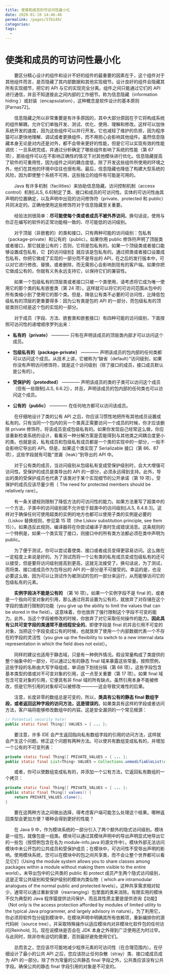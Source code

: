 ```yaml
---
title: 使类和成员的可访问性最小化
date: 2020-01-10 14:46:46
permalink: /pages/57b149/
categories:
tags:
  - 
---
```

# 使类和成员的可访问性最小化

&emsp;&emsp;要区分精心设计的组件和设计不好的组件的最重要的因素在于，这个组件对于其他组件而言，是否隐藏了其内部数据和其他实现细节。设计良好的组件会隐藏其所有实现细节，把它的 API 与它的实现完全分离。组件之间只能通过它们的 API 进行通信，并且不知道彼此之间内部的工作细节。称为信息隐藏（information hiding ）或封装（encapsulation），这种概念是软件设计的基本原则\[Parnas72\]。

&emsp;&emsp;信息隐藏之所以非常重要是有许多原因的，其中大部分原因在于它将构成系统的组件解耦，允许它们单独开发、测试、优化、使用、理解和修改。这样可以加快系统开发的速度，因为这些组件可以并行开发。它也减轻了维护的负担，因为程序猿可以更快地理解、调试或者更换组件，而不用担心会影响其他组件。虽然信息隐藏本身无论是对内还是对外，都不会带来更好的性能，但是它可以实现有效的性能调优：一旦系统完成，并通过分析确定了哪些组件影响了系统的性能（第 67 项），那些组件可以在不影响正确性的情况下对其他模块进行优化。信息隐藏提高了软件的可重用性，因为组件之间的耦合度低，除了开发这些组件所使用的环境之外，他们在其他的环境中往往也很有用。最后，信息隐藏也降低了构建大型系统的风险，因为即使整个系统不可用，这些独立的组件有可能是可用的。

&emsp;&emsp;Java 有许多机制（facilities）来协助信息隐藏。访问控制机制（access control）机制\[JLS, 6.6\]制定了类、接口和成员的可访问性。实体的可访问性由其声明的位置确定，以及声明中出现的访问修饰符（private、protected 和 public）共同决定的。正确地使用这些修饰符对于信息隐藏至关重要。

&emsp;&emsp;经验法则很简单：**尽可能使每个类或者成员不被外界访问**。换句话说，使用与你正在编写的软件的正常功能相一致的、尽可能低的访问级别。

&emsp;&emsp;对于顶层（非嵌套的）的类和接口，只有两种可能的访问级别：包私有（package-private）和公有的（public）。如果你用 public 修饰符声明了顶层类或者接口，那它就是公有的；否则，它将是包私有的。如果一个顶级类或者接口能够设置成包私有，它【的访问级别】就应该是包私有的。通过把类或者接口设置成包私有，你把它做成了实现的一部分而不是导出的 API，在之后的发行版本中，可以对它进行修改、替换，或者删除，而无需担心会影响到现有的客户端。如果你把它做成公有的，你就有义务永远支持它，以保持它们的兼容性。

&emsp;&emsp;如果一个包级私有的顶层类或者接口只被一个类使用，请考虑将它成为唯一使用它的那个类的私有嵌套类（第 24 项）。这样就可以将它的可访问范围从包中的所有类缩小到了使用它的那个类。但是，降低公有类不必要的可访问性，比降低包级私有的顶层的更重要得多：因为公有类是包的 API 的一部分，而包级私有的顶层类则已经是这个包的实现的一部分。

&emsp;&emsp;对于成员（字段、方法、嵌套类和嵌套接口）有四种可能的访问级别，下面按照可访问性的递增顺序罗列出来：

- **私有的（private）** ———— 只有在声明该成员的顶层类内部才可以访问这个成员。

- **包级私有的（package-private）** ———— 声明该成员的包内部的任何类都可以访问这个成员。从技术上讲，它被称为“缺省（default）”访问级别，如果你没有声明访问修饰符，就是这个访问级别（除了接口的成员，接口成员默认是公有的）。

- **受保护的（protedted）** ———— 声明该成员的类的子类可以访问这个成员（但有一些限制\[JLS, 6.6.2\]），并且，声明该成员的包内部的任何类也可以访问这个成员。

- **公有的（public）** ———— 在任何地方都可以访问该成员。

&emsp;&emsp;在仔细地设计了类的公有 API 之后，你应该习惯性地把所有其他成员设置成私有的。只有当同一个包内的另一个类真正需要访问一个成员的时候，你才应该删除 private 修饰符，将该成员变成包级私有的。如果你发现自己经常这么做，你应该重新检查系统的设计，看看另一种分解方案是否能得到与其他类之间耦合度更小的类。也就是说，私有成员和包级私有成员都是一个类的实现中的一部分，一般不会影响它导出的 API。但是，如果这个类实现了 Serializable 接口（第 86、87 项），这些字段就有可能“泄漏（leak）”到导出的 API 中。

&emsp;&emsp;对于公有类的成员，当访问级别从包级私有变成受保护级别时，会大大增强可访问性。受保护的成员是类导出的 API 的一部分，必须永远得到支持。此外，导出的类的受保护成员也代表了该类对于某个实现细节的公开承诺（第 19 项）。受保护的成员应该尽量少用（ The need for protected members should be relatively rare）。

&emsp;&emsp;有一条关键规则限制了降低方法的可访问性的能力。如果方法重写了超类中的一个方法，子类中的访问级别就不允许低于超类中的访问级别[JLS, 8.4.8.3]。这样对于确保任何可使用超类的实例的地方也都可以使用子类的实例是必要的（Liskov 替换规则，参见第 15 项（the Liskov substitution principle, see Item 15））。如果违反此规则，编译器将在你尝试编译子类时生成错误消息。这条规则的一个特例是，如果一个类实现了接口，则接口中的所有类方法都必须在类中声明为 public。

&emsp;&emsp;为了便于测试，你可以尝试着使类、接口或者成员变得更容易访问。这么做在一定程度上来说是好的。为了测试而将一个公有类的私有成员变成包级私有的还可以接受，但是要将访问级别提高到更高，这就无法接受了。换句话说，为了测试，而将类、接口或成员作为包导出的 API 的一部分是不可接受的。幸运的是，也没必要这么做，因为可以让测试作为被测试的包的一部分来运行，从而能够访问它的包级私有的元素。

&emsp;&emsp;**实例字段决不能是公有的** （第 16 项）。如果一个实例字段不是 final 的，或者是一个指向可变对象的引用，那么通过将其设置为公有的，就放弃了对存储在这个字段的值进行限制的功能（you give up the ability to limit the values that can be stored in the field）。这意味着，你也放弃了强行限制这个字段不可变的能力。此外，当这个字段被修改的时候，你放弃了对它采取任何操作的能力。**因此具有公共可变字段的类通常不是线程安全的**。即使字段是 final 的并且引用不可变的对象，当把这个字段变成公有的时候，也就放弃了使用一个内部数据代表一个不存在的字段的灵活性（you give up the flexibility to switch to a new internal data representation in which the field does not exist）。

&emsp;&emsp;同样的建议也适用于静态域，只是有一种例外情况。假设常量构成了类提供的整个抽象中的一部分，可以通过公有的静态 final 域来暴露这些常量。按照惯例，这些字段的名称由大写字母组成，单词由下划线分隔（第 68 项）。这些字段包含基本类型的值或对不可变对象的引用，这一点至关重要（第 17 项）。如果 final 域包含可变对象的引用，它便具有非 final 域的所有缺点。虽然引用本身不能被修改，但是它所引用的对象却可以被修改————这会导致灾难性的后果。

&emsp;&emsp;注意，长度非零的数组总是可变的，所以，**类具有公有的静态 final 数组字段，或者返回这种字段的访问方法，这是错误的**。如果类具有这样的字段或者访问方法，客户端将能够修改数组中的内容。这是安全漏洞的一个常见根源：

```java
// Potential security hole!
public static final Thing[] VALUES = { ... };
```

&emsp;&emsp;要注意，许多 IDE 会产生返回指向私有数组字段的引用的访问方法，这样就会产生这个问题。修正这个问题有两种方法。可以使共有数组变成私有的，并增加一个公有的不可变列表：

```java
private static final Thing[] PRIVATE_VALUES = { ... };
public static final List<Thing> VALUES = Collections.unmodifiableList(Arrays.asList(PRIVATE_VALUES));
```

&emsp;&emsp;或者，你可以使数组变成私有的，并添加一个公有方法，它返回私有数组的一个拷贝：

```java
private static final Thing[] PRIVATE_VALUES = { ... };
public static final Thing[] values() {
    return PRIVATE_VALUES.clone();
}
```

&emsp;&emsp;要在这两种方法之间做出选择，得考虑客户端可能怎么处理这个结果。哪种返回类型会更加方便？哪种会得到更好的性能？

&emsp;&emsp;在 Java 9 中，作为模块系统的一部分引入了两个额外的隐式访问级别。模块是一组包，就像包是一组类。模块可以通过其模块声明中的导出声明显式地导出它的一些包（按惯例包含在名为 module-info.java 的源文件中）。模块外部无法访问模块中未公开包的公共成员和受保护成员；在模块中，可访问性不受导出声明的影响。使用模块系统，您可以在模块中的包之间共享类，而不会让整个世界都可以看见它们（Using the module system allows you to share classes among packages within a module without making them visible to the entire world）。未导出包中的公共类的 public 和 protect 成员产生两个隐式访问级别，这是正常公共级别和受保护级别的模块内类似物（ which are intramodular analogues of the normal public and protected levels）。这种共享需求相对较少，通常可以通过重新安排（rearranging）包里面的类来消除。有限实用的模块不仅为典型的 Java 程序猿提供访问保护，而且其性质主要是提供咨询【功能】（Not only is the access protection afforded by modules of limited utility to the typical Java programmer, and largely advisory in nature）。为了利用它，你必须将软件包分组到模块中，在模块声明中明确其所有依赖项，重新编排你的源代码树（source tree），并采取特殊操作以适应模块内对非模块化软件包的任何访问\[Reinhold, 3\]。现在说模块是否会在 JDK 本身之外得到广泛使用还为时过早。与此同时，除非你有迫切的需要，否则最好避免使用它们。

&emsp;&emsp;总而言之，您应该尽可能地减少程序元素的可访问性（在合理范围内）。在仔细设计了最小的公共 API 之后，您应该防止任何杂散（stray）类、接口或成员成为 API 的一部分。除了作为常量的公共静态 final 字段之外，公共类应该没有公共字段。确保公共的静态 final 字段引用的对象是不可变的。


